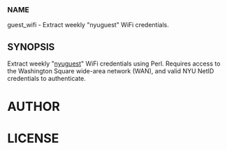 ### NAME

guest_wifi - Extract weekly "nyuguest" WiFi credentials.

## SYNOPSIS

Extract weekly "[nyuguest](https://nyu.service-now.com/sp?sys_kb_id=2a8496910f5a8a044d20348ce1050e13&id=kb_article_view&sysparm_rank=12&sysparm_tsqueryId=0bd7a2721b537810839598651a4bcbda)" WiFi credentials using Perl. Requires access to the Washington Square wide-area network (WAN), and valid NYU NetID credentials to authenticate.

# AUTHOR

# LICENSE  
